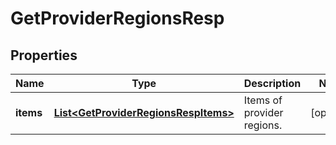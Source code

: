 
# GetProviderRegionsResp

## Properties
Name | Type | Description | Notes
------------ | ------------- | ------------- | -------------
**items** | [**List&lt;GetProviderRegionsRespItems&gt;**](GetProviderRegionsRespItems.md) | Items of provider regions. |  [optional]



